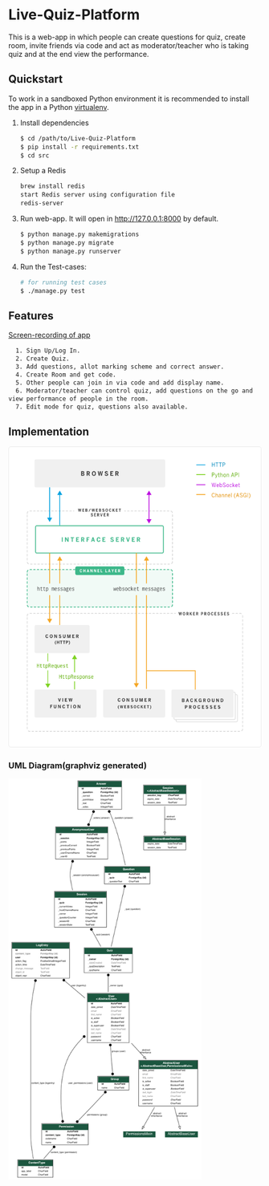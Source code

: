 # Live-Quiz-Platform
This is a web-app in which people can create questions for quiz, create room, invite friends via code and act as moderator/teacher who is taking quiz and at the end view the performance.

## Quickstart

To work in a sandboxed Python environment it is recommended to install the app in a Python [virtualenv](https://pypi.python.org/pypi/virtualenv).

1. Install dependencies

    ```bash
    $ cd /path/to/Live-Quiz-Platform
    $ pip install -r requirements.txt
    $ cd src
    ```
2. Setup a Redis  

    ```bash
    brew install redis
    start Redis server using configuration file
    redis-server
    ```
3. Run web-app. It will open in http://127.0.0.1:8000 by default.

   ```bash
   $ python manage.py makemigrations
   $ python manage.py migrate
   $ python manage.py runserver
   ```

4. Run the Test-cases:

    ```bash
    # for running test cases
    $ ./manage.py test
    ```
## Features
[Screen-recording of app](https://github.com/akanuragkumar/Live-Quiz-Platform/blob/master/screenrecording.mov)

      1. Sign Up/Log In.
      2. Create Quiz.
      3. Add questions, allot marking scheme and correct answer.
      4. Create Room and get code.
      5. Other people can join in via code and add display name.
      6. Moderator/teacher can control quiz, add questions on the go and view performance of people in the room.
      7. Edit mode for quiz, questions also available.
## Implementation  
<p align="left">
<img height="600" src="django-wsgi-asgi.png">
</p>

### UML Diagram(graphviz generated)

<p align="left">
<img height="800" src="app_models.png">
</p>


